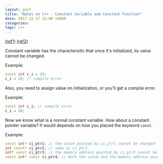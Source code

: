 ```yaml
---
layout: post
title: "Notes on C++ - Constant Variable and Constant Function"
date: 2017-12-27 22:00 +0800
categories:
tags: c++
---
```


[(ref1)](https://scriptjerks.blogspot.tw/2012/07/cconst.html)
[(ref2)](http://blog.xuite.net/tsai.oktomy/program/65131235-const+%E6%94%BE%E7%BD%AE%E4%BD%8D%E7%BD%AE%E7%9A%84%E6%84%8F%E7%BE%A9)

Constant variable has the characteristic that once it's initialized, its value cannot be changed.

Example:
``` c++
const int c_i = 10;
c_i = 20; // compile error
```

Also, you need to assign value on initialization, or you'll get a compile error.

Example:
``` c++
const int c_i; // compile error
c_i = 20;
```

Now we know what is a normal constant variable. How about a constant pointer variable? It would depends on how you placed the keyword `const`.

Example:
``` c++
const int* ci_ptr1; // the value pointed by ci_ptr1 cannot be changed
int const* ci_ptr2; // same as ci_ptr1
int* const ci_ptr3; // the memory address pointed by ci_ptr3 cannot be changed
const int* const ci_ptr4; // both the value and the memory address pointed by ci_ptr4 cannot be changed
```

